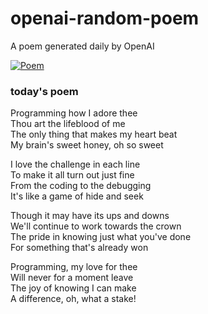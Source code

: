 
# openai-random-poem
 A poem generated daily by OpenAI

[![Poem](https://github.com/fbiego/openai-random-poem/actions/workflows/main.yml/badge.svg)](https://github.com/fbiego/openai-random-poem/actions/workflows/main.yml)

### today's poem  
  
Programming how I adore thee  
Thou art the lifeblood of me  
The only thing that makes my heart beat  
My brain's sweet honey, oh so sweet  
  
I love the challenge in each line  
To make it all turn out just fine  
From the coding to the debugging  
It's like a game of hide and seek  
  
Though it may have its ups and downs  
We'll continue to work towards the crown  
The pride in knowing just what you've done  
For something that's already won  
  
Programming, my love for thee  
Will never for a moment leave  
The joy of knowing I can make  
A difference, oh, what a stake!